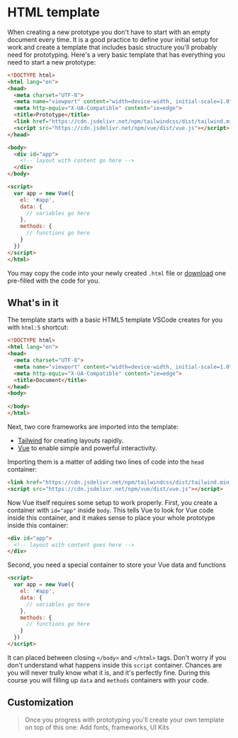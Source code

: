 # HTML template

When creating a new prototype you don't have to start with an empty document every time. It is a good practice to define your initial setup for work and create a template that includes basic structure you'll probably need for prototyping. Here's a very basic template that has everything you need to start a new prototype:

```html
<!DOCTYPE html>
<html lang="en">
<head>
  <meta charset="UTF-8">
  <meta name="viewport" content="width=device-width, initial-scale=1.0">
  <meta http-equiv="X-UA-Compatible" content="ie=edge">
  <title>Prototype</title>
  <link href="https://cdn.jsdelivr.net/npm/tailwindcss/dist/tailwind.min.css" rel="stylesheet">
  <script src="https://cdn.jsdelivr.net/npm/vue/dist/vue.js"></script>
</head>

<body>
  <div id="app">
    <!-- layout with content go here -->
  </div>
</body>

<script>
  var app = new Vue({
    el: '#app',
    data: {
      // variables go here
    },
    methods: {
      // functions go here
    }
  })
</script>
</html>
```

You may copy the code into your newly created `.html` file or [download]() one pre-filled with the code for you.

## What's in it

The template starts with a basic HTML5 template VSCode creates for you with `html:5` shortcut:

```html
<!DOCTYPE html>
<html lang="en">
<head>
  <meta charset="UTF-8">
  <meta name="viewport" content="width=device-width, initial-scale=1.0">
  <meta http-equiv="X-UA-Compatible" content="ie=edge">
  <title>Document</title>
</head>
<body>
  
</body>
</html>
```

Next, two core frameworks are imported into the template:
- [Tailwind](./../../LayoutBasics/Tailwind/whats.md) for creating layouts rapidly.
- [Vue](./../README.md) to enable simple and powerful interactivity.

Importing them is a matter of adding two lines of code into the `head` container:

```html
<link href="https://cdn.jsdelivr.net/npm/tailwindcss/dist/tailwind.min.css" rel="stylesheet">
<script src="https://cdn.jsdelivr.net/npm/vue/dist/vue.js"></script>
```

Now Vue itself requires some setup to work properly. First, you create a container with `id="app"` inside `body`. This tells Vue to look for Vue code inside this container, and it makes sense to place your whole prototype inside this container:

```html
<div id="app">
  <!-- layout with content goes here -->
</div>
```

Second, you need a special container to store your Vue data and functions

```html
<script>
  var app = new Vue({
    el: '#app',
    data: {
      // variables go here
    },
    methods: {
      // functions go here
    }
  })
</script>
```

It can placed between closing `</body>` and `</html>` tags. Don't worry if you don't understand what happens inside this `script` container. Chances are you will never trully know what it is, and it's perfectly fine. During this course you will filling up `data` and `methods` containers with your code.

## Customization

> Once you progress with prototyping you'll create your own template on top of this one: Add fonts, frameworks, UI Kits